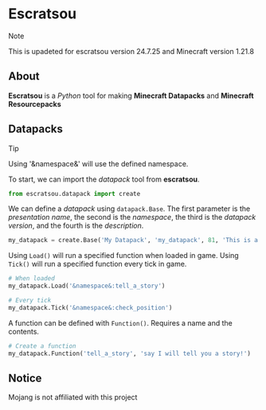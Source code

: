# Escratsou
> [!NOTE]
> This is upadeted for escratsou version 24.7.25 and Minecraft version 1.21.8

## About
**Escratsou** is a *Python* tool for making **Minecraft Datapacks** and **Minecraft Resourcepacks**

## Datapacks
> [!TIP]
> Using '&namespace&' will use the defined namespace.

To start, we can import the *datapack* tool from **escratsou**.
```python
from escratsou.datapack import create
```
We can define a *datapack* using `datapack.Base`. The first parameter is the *presentation name*, the second is the *namespace*, the third is the *datapack version*, and the fourth is the *description*.
```python
my_datapack = create.Base('My Datapack', 'my_datapack', 81, 'This is a example datapack.')
```

Using `Load()` will run a specified function when loaded in game. Using `Tick()` will run a specified function every tick in game.
```python
# When loaded
my_datapack.Load('&namespace&:tell_a_story')

# Every tick
my_datapack.Tick('&namespace&:check_position')
```

A function can be defined with `Function()`. Requires a name and the contents.
```python
# Create a function
my_datapack.Function('tell_a_story', 'say I will tell you a story!')
```

## Notice
Mojang is not affiliated with this project
